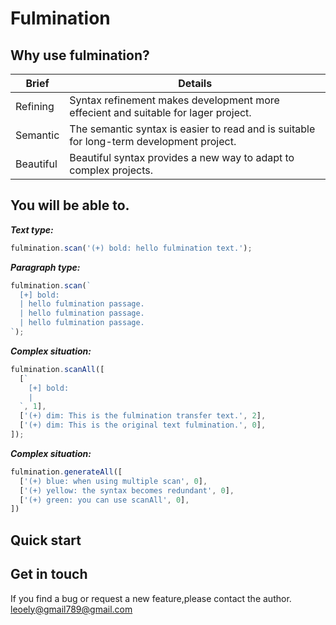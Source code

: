 # Fulmination

## Why use fulmination?

| Brief | Details |
| --- | --- |
| Refining  | Syntax refinement makes development more effecient and suitable for lager project.       |
| Semantic  | The semantic syntax is easier to read and is suitable for long-term development project. |
| Beautiful | Beautiful syntax provides a new way to adapt to complex projects.                        |

## You will be able to.

***Text type:***
```javascript
fulmination.scan('(+) bold: hello fulmination text.');
```

***Paragraph type:***
```javascript
fulmination.scan(`
  [+] bold:
  | hello fulmination passage.
  | hello fulmination passage.
  | hello fulmination passage.
`);
```

***Complex situation:***
```javascript
fulmination.scanAll([
  [`
    [+] bold:
    |
  `, 1],
  ['(+) dim: This is the fulmination transfer text.', 2],
  ['(+) dim: This is the original text fulmination.', 0],
]);
```
***Complex situation:***
```javascript
fulmination.generateAll([
  ['(+) blue: when using multiple scan', 0],
  ['(+) yellow: the syntax becomes redundant', 0],
  ['(+) green: you can use scanAll', 0],
])
```
## Quick start

## Get in touch

If you find a bug or request a new feature,please contact the author.
[leoely@gmail789@gmail.com](leoely@gmail789@gmail.com)

